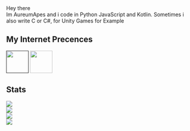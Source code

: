 <div>
Hey there <br>
Im AureumApes and i code in Python JavaScript and Kotlin.
Sometimes i also write C or C#, for Unity Games for Example

## My Internet Precences
<span>
<a href=""><img height="60" width="60" src="https://cdn.jsdelivr.net/npm/simple-icons@v4/icons/discord.svg"/></a>
 <a href="https://www.reddit.com/user/AureumApes"><img height="60" width="60" src="https://cdn.jsdelivr.net/npm/simple-icons@4.22.0/icons/reddit.svg"></a>
</span>

## Stats
[![](https://discord.c99.nl/widget/theme-1/608920482284306434.png)](https://discord.com/users/608920482284306434)<br>
![](https://github-readme-stats.vercel.app/api?username=AureumApes&show_icons=true&count_private=true&theme=merko)<br>
![](https://github-readme-stats.vercel.app/api/top-langs/?username=AureumApes&theme=merko)<br>
![](https://github-profile-trophy.vercel.app/?username=AureumApes&theme=radical)

